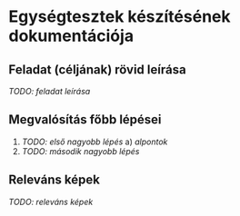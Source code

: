 # Egységtesztek készítésének dokumentációja

## Feladat (céljának) rövid leírása

_TODO: feladat leírása_

## Megvalósítás főbb lépései

1) _TODO: első nagyobb lépés_
  a) _alpontok_
2) _TODO: második nagyobb lépés_

## Releváns képek

_TODO: releváns képek_
